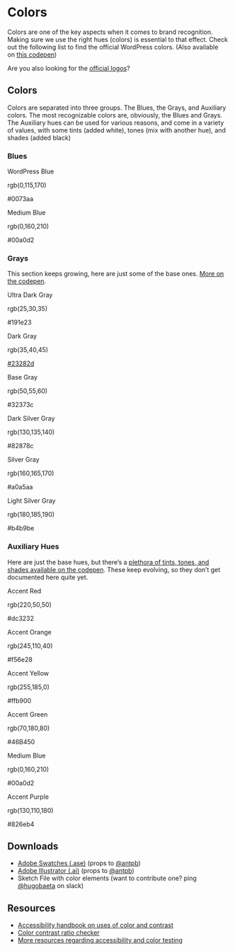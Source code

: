 # Colors

Colors are one of the key aspects when it comes to brand recognition. Making sure we use the right hues (colors) is essential to that effect. Check out the following list to find the official WordPress colors. (Also available on [this codepen](https://codepen.io/hugobaeta/full/RNOzoV/))

Are you also looking for the [official logos](https://make.wordpress.org/design/handbook/design-guide/foundations/identity/)?

## Colors

Colors are separated into three groups. The Blues, the Grays, and Auxiliary colors. The most recognizable colors are, obviously, the Blues and Grays. The Auxiliary hues can be used for various reasons, and come in a variety of values, with some tints (added white), tones (mix with another hue), and shades (added black)

### Blues

WordPress Blue

rgb(0,115,170)

#0073aa

Medium Blue

rgb(0,160,210)

#00a0d2

### Grays

This section keeps growing, here are just some of the base ones. [More on the codepen](https://codepen.io/hugobaeta/full/RNOzoV/).

Ultra Dark Gray

rgb(25,30,35)

#191e23

Dark Gray

rgb(35,40,45)

[#23282d](https://make.wordpress.org/design/tag/23282d/)

Base Gray

rgb(50,55,60)

#32373c

Dark Silver Gray

rgb(130,135,140)

#82878c

Silver Gray

rgb(160,165,170)

#a0a5aa

Light Silver Gray

rgb(180,185,190)

#b4b9be

### Auxiliary Hues

Here are just the base hues, but there’s a [plethora of tints, tones, and shades available on the codepen](https://codepen.io/hugobaeta/pen/RNOzoV). These keep evolving, so they don’t get documented here quite yet.

Accent Red

rgb(220,50,50)

#dc3232

Accent Orange

rgb(245,110,40)

#f56e28

Accent Yellow

rgb(255,185,0)

#ffb900

Accent Green

rgb(70,180,80)

#46B450

Medium Blue

rgb(0,160,210)

#00a0d2

Accent Purple

rgb(130,110,180)

#826eb4

## Downloads

*   [Adobe Swatches (.ase)](https://cldup.com/41wt38Q-cI.ase) (props to [@antpb](https://profiles.wordpress.org/antpb/))
*   [Adobe Illustrator (.ai)](https://cldup.com/DG7vCr8ERF.ai) (props to [@antpb](https://profiles.wordpress.org/antpb/))
*   Sketch File with color elements (want to contribute one? ping [@hugobaeta](https://profiles.wordpress.org/hugobaeta/) on slack)

## Resources

*   [Accessibility handbook on uses of color and contrast](https://make.wordpress.org/accessibility/handbook/current-projects/use-of-color/)
*   [Color contrast ratio checker](http://webaim.org/resources/contrastchecker/)
*   [More resources regarding accessibility and color testing](http://webaim.org/resources/contrastchecker/)